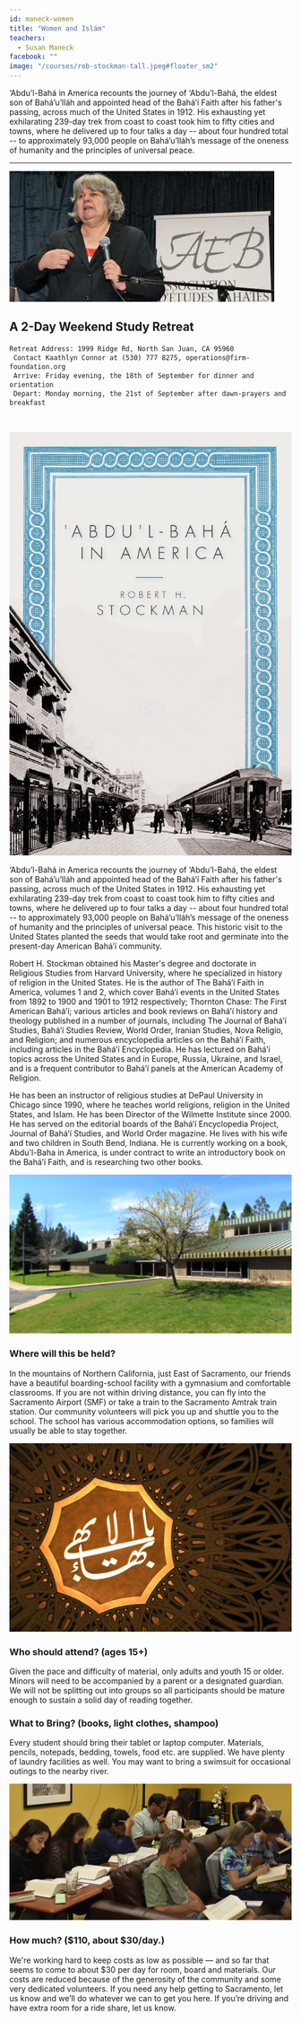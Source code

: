 ```yaml
---
id: maneck-women
title: "Women and Islám"
teachers:
  - Susan Maneck
facebook: ""
image: "/courses/rob-stockman-tall.jpeg#floater_sm2"
---
```


‘Abdu’l-Bahá in America recounts the journey of ‘Abdu’l-Bahá, the eldest son of Bahá’u’lláh and appointed head of the Bahá’í Faith after his father's passing, across much of the United States in 1912. His exhausting yet exhilarating 239-day trek from coast to coast took him to fifty cities and towns, where he delivered up to four talks a day -- about four hundred total -- to approximately 93,000 people on Bahá’u’lláh’s message of the oneness of humanity and the principles of universal peace.

---


![nader saiedi](/courses/susan-maneck-wd.jpg#full)

## A 2-Day Weekend Study Retreat

```
Retreat Address: 1999 Ridge Rd, North San Juan, CA 95960
 Contact Kaathlyn Connor at (530) 777 8275, operations@firm-foundation.org
 Arrive: Friday evening, the 18th of September for dinner and orientation
 Depart: Monday morning, the 21st of September after dawn-prayers and breakfast
```

<br>

![book: gate of the heart](/courses/cover-abd-america.jpg#floater2)


‘Abdu’l-Bahá in America recounts the journey of ‘Abdu’l-Bahá, the eldest son of Bahá’u’lláh and appointed head of the Bahá’í Faith after his father's passing, across much of the United States in 1912. His exhausting yet exhilarating 239-day trek from coast to coast took him to fifty cities and towns, where he delivered up to four talks a day -- about four hundred total -- to approximately 93,000 people on Bahá’u’lláh’s message of the oneness of humanity and the principles of universal peace. This historic visit to the United States planted the seeds that would take root and germinate into the present-day American Bahá’í community.

Robert H. Stockman obtained his Master's degree and doctorate in Religious Studies from Harvard University, where he specialized in history of religion in the United States. He is the author of The Bahá’í Faith in America, volumes 1 and 2, which cover Bahá’í events in the United States from 1892 to 1900 and 1901 to 1912 respectively; Thornton Chase: The First American Bahá’í; various articles and book reviews on Bahá’í history and theology published in a number of journals, including The Journal of Bahá’í Studies, Bahá’í Studies Review, World Order, Iranian Studies, Nova Religio, and Religion; and numerous encyclopedia articles on the Bahá’í Faith, including articles in the Bahá’í Encyclopedia. He has lectured on Bahá’í topics across the United States and in Europe, Russia, Ukraine, and Israel, and is a frequent contributor to Bahá’í panels at the American Academy of Religion.

He has been an instructor of religious studies at DePaul University in Chicago since 1990, where he teaches world religions, religion in the United States, and Islam. He has been Director of the Wilmette Institute since 2000. He has served on the editorial boards of the Bahá’í Encyclopedia Project, Journal of Bahá’í Studies, and World Order magazine. He lives with his wife and two children in South Bend, Indiana. He is currently working on a book, Abdu'l-Baha in America, is under contract to write an introductory book on the Bahá’í Faith, and is researching two other books.




![school front](/courses/school-front2.jpg#floater)
### Where will this be held?

In the mountains of Northern California, just East of Sacramento, our friends have a beautiful boarding-school facility with a gymnasium and comfortable classrooms. If you are not within driving distance, you can fly into the Sacramento Airport (SMF) or take a train to the Sacramento Amtrak train station. Our community volunteers will pick you up and shuttle you to the school. The school has various accommodation options, so families will usually be able to stay together.



![the Bab's haykal](/courses/temple-wilmette.jpg#floater2)
### Who should attend? (ages 15+)

Given the pace and difficulty of material, only adults and youth 15 or older. Minors will need to be accompanied by a parent or a designated guardian. We will not be splitting out into groups so all participants should be mature enough to sustain a solid day of reading together.



### What to Bring? (books, light clothes, shampoo)

Every student should bring their tablet or laptop computer. Materials, pencils, notepads, bedding, towels, food etc. are supplied. We have plenty of laundry facilities as well. You may want to bring a swimsuit for occasional outings to the nearby river.


![participants](/db-challenge/db-banner-2019.jpg#floater)

### How much? ($110, about $30/day.)

We're working hard to keep costs as low as possible — and so far that seems to come to about $30 per day for room, board and materials. Our costs are reduced because of the generosity of the community and some very dedicated volunteers. If you need any help getting to Sacramento, let us know and we’ll do whatever we can to get you here. If you’re driving and have extra room for a ride share, let us know.

<br><br><br><br>
